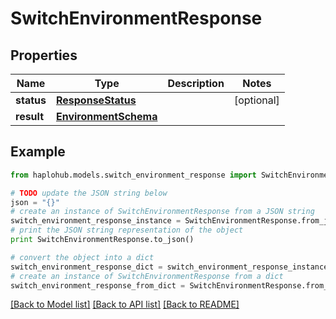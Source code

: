# SwitchEnvironmentResponse


## Properties
Name | Type | Description | Notes
------------ | ------------- | ------------- | -------------
**status** | [**ResponseStatus**](ResponseStatus.md) |  | [optional] 
**result** | [**EnvironmentSchema**](EnvironmentSchema.md) |  | 

## Example

```python
from haplohub.models.switch_environment_response import SwitchEnvironmentResponse

# TODO update the JSON string below
json = "{}"
# create an instance of SwitchEnvironmentResponse from a JSON string
switch_environment_response_instance = SwitchEnvironmentResponse.from_json(json)
# print the JSON string representation of the object
print SwitchEnvironmentResponse.to_json()

# convert the object into a dict
switch_environment_response_dict = switch_environment_response_instance.to_dict()
# create an instance of SwitchEnvironmentResponse from a dict
switch_environment_response_from_dict = SwitchEnvironmentResponse.from_dict(switch_environment_response_dict)
```
[[Back to Model list]](../README.md#documentation-for-models) [[Back to API list]](../README.md#documentation-for-api-endpoints) [[Back to README]](../README.md)


